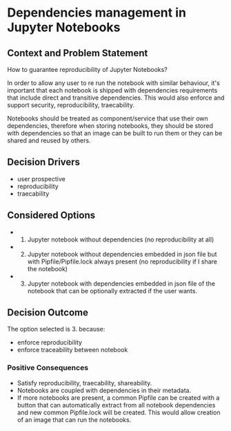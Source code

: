 # Dependencies management in Jupyter Notebooks

## Context and Problem Statement

How to guarantee reproducibility of Jupyter Notebooks?

In order to allow any user to re run the notebook with similar behaviour, it's important that each notebook is shipped with dependencies requirements
that include direct and transitive dependencies. This would also enforce and support security, reproducibility, traecability.

Notebooks should be treated as component/service that use their own dependencies, therefore when storing notebooks,
they should be stored with dependencies so that an image can be built to run them or they can be shared and reused by others.

## Decision Drivers <!-- optional -->

* user prospective
* reproducibility
* traecability

## Considered Options

* 1. Jupyter notebook without dependencies (no reproducibility at all)
* 2. Jupyter notebook without dependencies embedded in json file but with Pipfile/Pipfile.lock always present (no reproducibility if I share the notebook)
* 3. Jupyter notebook with dependencies embedded in json file of the notebook that can be optionally extracted if the user wants. 

## Decision Outcome

The option selected is 3. because:

* enforce reproducibility
* enforce traceability between notebook

### Positive Consequences <!-- optional -->

* Satisfy reproducibility, traecability, shareability.
* Notebooks are coupled with dependencies in their metadata.
* If more notebooks are present, a common Pipfile can be created with a button that can automatically extract from all notebook dependencies and new common Pipfile.lock will be created. This would allow creation of an image that can run the notebooks.
